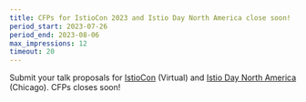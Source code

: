 ```yaml
---
title: CFPs for IstioCon 2023 and Istio Day North America close soon!
period_start: 2023-07-26
period_end: 2023-08-06
max_impressions: 12
timeout: 20
---
```


Submit your talk proposals for [IstioCon](https://events.linuxfoundation.org/istiocon/) (Virtual) and [Istio Day North America](https://sessionize.com/kccnc-na-co-located-23) (Chicago). CFPs closes soon!

